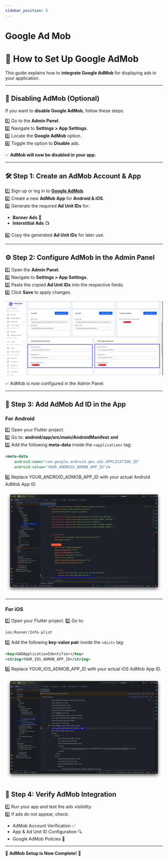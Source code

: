 ```yaml
---
sidebar_position: 8
---
```

# Google Ad Mob

# 📢 How to Set Up Google AdMob  

This guide explains how to **integrate Google AdMob** for displaying ads in your application.  

---

## 🚫 **Disabling AdMob (Optional)**  

If you want to **disable Google AdMob**, follow these steps:  

1️⃣ Go to the **Admin Panel**.  
2️⃣ Navigate to **Settings > App Settings**.  
3️⃣ Locate the **Google AdMob** option.  
4️⃣ Toggle the option to **Disable** ads.  

✅ **AdMob will now be disabled in your app.**  

---

## 🛠️ **Step 1: Create an AdMob Account & App**  

1️⃣ Sign up or log in to **[Google AdMob](https://admob.google.com)**.  
2️⃣ Create a new **AdMob App** for **Android & iOS**.  
3️⃣ Generate the required **Ad Unit IDs** for:  
   - **Banner Ads** 📢  
   - **Interstitial Ads** 📺  

4️⃣ Copy the generated **Ad Unit IDs** for later use.  

---

## ⚙️ **Step 2: Configure AdMob in the Admin Panel**  

1️⃣ Open the **Admin Panel**.  
2️⃣ Navigate to **Settings > App Settings**.  
3️⃣ Paste the copied **Ad Unit IDs** into the respective fields.  
4️⃣ Click **Save** to apply changes.  

![admob](../../static/img/app/admob3.png)

✅ AdMob is now configured in the Admin Panel.  

---

## 📲 **Step 3: Add AdMob Ad ID in the App**  

### **For Android**  

1️⃣ Open your Flutter project.  
2️⃣ Go to:  **android/app/src/main/AndroidManifest.xml**          
3️⃣ Add the following **meta-data** inside the `<application>` tag:  
```xml
<meta-data
    android:name="com.google.android.gms.ads.APPLICATION_ID"
    android:value="YOUR_ANDROID_ADMOB_APP_ID"/>
```

4️⃣ Replace YOUR_ANDROID_ADMOB_APP_ID with your actual Android AdMob App ID.             

![admob](../../static/img/app/admob1.png)

---

### **For iOS**
1️⃣ Open your Flutter project.
2️⃣ Go to:
```swift
ios/Runner/Info.plist
```
3️⃣ Add the following **key-value pair** inside the `<dict>` tag:
```xml
<key>GADApplicationIdentifier</key>
<string>YOUR_IOS_ADMOB_APP_ID</string>
```
4️⃣ Replace YOUR_IOS_ADMOB_APP_ID with your actual iOS AdMob App ID.

![admob](../../static/img/app/admob2.png)

## 🔄 Step 4: Verify AdMob Integration

1️⃣ Run your app and test the ads visibility.         
2️⃣ If ads do not appear, check:                    

 - AdMob Account Verification ✅
 - App & Ad Unit ID Configuration 🔍
 - Google AdMob Policies 📜

---

🎉 **AdMob Setup is Now Complete!** 🚀
